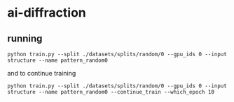 # ai-diffraction


## running

```
python train.py --split ./datasets/splits/random/0 --gpu_ids 0 --input structure --name pattern_random0
```

and to continue training

```
python train.py --split ./datasets/splits/random/0 --gpu_ids 0 --input structure --name pattern_random0 --continue_train --which_epoch 10
```